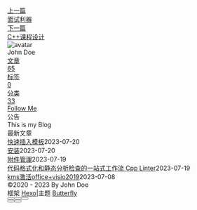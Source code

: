 <!DOCTYPE html><html lang="zh-CN" data-theme="light"><head><meta charset="UTF-8"><meta http-equiv="X-UA-Compatible" content="IE=edge"><meta name="viewport" content="width=device-width, initial-scale=1.0, maximum-scale=1.0"><title>面经 | Hexo</title><meta name="author" content="John Doe"><meta name="copyright" content="John Doe"><meta name="format-detection" content="telephone=no"><meta name="theme-color" content="#ffffff"><meta name="description" content="《【起风了，唯有努力生存】一个本硕非科班码农的后台开发之路》https:&#x2F;&#x2F;www.yuque.com&#x2F;docs&#x2F;share&#x2F;37b016b5-4877-4611-bb4b-08ced4e3cc89《ACMer渣铜的秋招总结与经验分享》https:&#x2F;&#x2F;www.yuque.com&#x2F;docs&#x2F;share&#x2F;098ec555-c825-459b-94cd-f150cf6177c6《字节校招后端C面经》ht">
<meta property="og:type" content="article">
<meta property="og:title" content="面经">
<meta property="og:url" content="http://example.com/posts/%E5%AD%A6%E4%B9%A0/%E8%B5%84%E6%BA%90/%E9%9D%A2%E7%BB%8F.md">
<meta property="og:site_name" content="Hexo">
<meta property="og:description" content="《【起风了，唯有努力生存】一个本硕非科班码农的后台开发之路》https:&#x2F;&#x2F;www.yuque.com&#x2F;docs&#x2F;share&#x2F;37b016b5-4877-4611-bb4b-08ced4e3cc89《ACMer渣铜的秋招总结与经验分享》https:&#x2F;&#x2F;www.yuque.com&#x2F;docs&#x2F;share&#x2F;098ec555-c825-459b-94cd-f150cf6177c6《字节校招后端C面经》ht">
<meta property="og:locale" content="zh_CN">
<meta property="og:image" content="https://i.loli.net/2021/02/24/5O1day2nriDzjSu.png">
<meta property="article:published_time" content="2023-03-07T09:36:06.000Z">
<meta property="article:modified_time" content="2023-03-15T12:11:42.079Z">
<meta property="article:author" content="John Doe">
<meta name="twitter:card" content="summary">
<meta name="twitter:image" content="https://i.loli.net/2021/02/24/5O1day2nriDzjSu.png"><link rel="shortcut icon" href="/img/web/favicon.png"><link rel="canonical" href="http://example.com/posts/%E5%AD%A6%E4%B9%A0/%E8%B5%84%E6%BA%90/%E9%9D%A2%E7%BB%8F.md"><link rel="preconnect" href="//cdn.jsdelivr.net"/><link rel="preconnect" href="//busuanzi.ibruce.info"/><link rel="stylesheet" href="/css/index.css"><link rel="stylesheet" href="https://cdn.jsdelivr.net/npm/@fortawesome/fontawesome-free/css/all.min.css" media="print" onload="this.media='all'"><link rel="stylesheet" href="https://cdn.jsdelivr.net/npm/@fancyapps/ui/dist/fancybox.min.css" media="print" onload="this.media='all'"><script>const GLOBAL_CONFIG = { 
  root: '/',
  algolia: undefined,
  localSearch: undefined,
  translate: undefined,
  noticeOutdate: undefined,
  highlight: {"plugin":"highlighjs","highlightCopy":true,"highlightLang":true,"highlightHeightLimit":false},
  copy: {
    success: '复制成功',
    error: '复制错误',
    noSupport: '浏览器不支持'
  },
  relativeDate: {
    homepage: false,
    post: false
  },
  runtime: '',
  date_suffix: {
    just: '刚刚',
    min: '分钟前',
    hour: '小时前',
    day: '天前',
    month: '个月前'
  },
  copyright: undefined,
  lightbox: 'fancybox',
  Snackbar: undefined,
  source: {
    justifiedGallery: {
      js: 'https://cdn.jsdelivr.net/npm/flickr-justified-gallery/dist/fjGallery.min.js',
      css: 'https://cdn.jsdelivr.net/npm/flickr-justified-gallery/dist/fjGallery.min.css'
    }
  },
  isPhotoFigcaption: false,
  islazyload: false,
  isAnchor: false,
  percent: {
    toc: true,
    rightside: false,
  }
}</script><script id="config-diff">var GLOBAL_CONFIG_SITE = {
  title: '面经',
  isPost: true,
  isHome: false,
  isHighlightShrink: false,
  isToc: false,
  postUpdate: '2023-03-15 20:11:42'
}</script><noscript><style type="text/css">
  #nav {
    opacity: 1
  }
  .justified-gallery img {
    opacity: 1
  }

  #recent-posts time,
  #post-meta time {
    display: inline !important
  }
</style></noscript><script>(win=>{
    win.saveToLocal = {
      set: function setWithExpiry(key, value, ttl) {
        if (ttl === 0) return
        const now = new Date()
        const expiryDay = ttl * 86400000
        const item = {
          value: value,
          expiry: now.getTime() + expiryDay,
        }
        localStorage.setItem(key, JSON.stringify(item))
      },

      get: function getWithExpiry(key) {
        const itemStr = localStorage.getItem(key)

        if (!itemStr) {
          return undefined
        }
        const item = JSON.parse(itemStr)
        const now = new Date()

        if (now.getTime() > item.expiry) {
          localStorage.removeItem(key)
          return undefined
        }
        return item.value
      }
    }
  
    win.getScript = url => new Promise((resolve, reject) => {
      const script = document.createElement('script')
      script.src = url
      script.async = true
      script.onerror = reject
      script.onload = script.onreadystatechange = function() {
        const loadState = this.readyState
        if (loadState && loadState !== 'loaded' && loadState !== 'complete') return
        script.onload = script.onreadystatechange = null
        resolve()
      }
      document.head.appendChild(script)
    })
  
    win.getCSS = (url,id = false) => new Promise((resolve, reject) => {
      const link = document.createElement('link')
      link.rel = 'stylesheet'
      link.href = url
      if (id) link.id = id
      link.onerror = reject
      link.onload = link.onreadystatechange = function() {
        const loadState = this.readyState
        if (loadState && loadState !== 'loaded' && loadState !== 'complete') return
        link.onload = link.onreadystatechange = null
        resolve()
      }
      document.head.appendChild(link)
    })
  
      win.activateDarkMode = function () {
        document.documentElement.setAttribute('data-theme', 'dark')
        if (document.querySelector('meta[name="theme-color"]') !== null) {
          document.querySelector('meta[name="theme-color"]').setAttribute('content', '#0d0d0d')
        }
      }
      win.activateLightMode = function () {
        document.documentElement.setAttribute('data-theme', 'light')
        if (document.querySelector('meta[name="theme-color"]') !== null) {
          document.querySelector('meta[name="theme-color"]').setAttribute('content', '#ffffff')
        }
      }
      const t = saveToLocal.get('theme')
    
          if (t === 'dark') activateDarkMode()
          else if (t === 'light') activateLightMode()
        
      const asideStatus = saveToLocal.get('aside-status')
      if (asideStatus !== undefined) {
        if (asideStatus === 'hide') {
          document.documentElement.classList.add('hide-aside')
        } else {
          document.documentElement.classList.remove('hide-aside')
        }
      }
    
    const detectApple = () => {
      if(/iPad|iPhone|iPod|Macintosh/.test(navigator.userAgent)){
        document.documentElement.classList.add('apple')
      }
    }
    detectApple()
    })(window)</script><meta name="generator" content="Hexo 6.3.0"></head><body><div id="sidebar"><div id="menu-mask"></div><div id="sidebar-menus"><div class="avatar-img is-center"><img src="https://i.loli.net/2021/02/24/5O1day2nriDzjSu.png" onerror="onerror=null;src='/img/web/friend_404.gif'" alt="avatar"/></div><div class="sidebar-site-data site-data is-center"><a href="/archives/"><div class="headline">文章</div><div class="length-num">65</div></a><a href="/tags/"><div class="headline">标签</div><div class="length-num">0</div></a><a href="/categories/"><div class="headline">分类</div><div class="length-num">33</div></a></div><hr/><div class="menus_items"><div class="menus_item"><a class="site-page" href="/"><i class="fa-fw fas fa-home"></i><span> 首页</span></a></div><div class="menus_item"><a class="site-page" href="/archives/"><i class="fa-fw fas fa-archive"></i><span> 时间轴</span></a></div><div class="menus_item"><a class="site-page" href="/tags/"><i class="fa-fw fas fa-tags"></i><span> 标签</span></a></div><div class="menus_item"><a class="site-page" href="/categories/"><i class="fa-fw fas fa-folder-open"></i><span> 分类</span></a></div><div class="menus_item"><a class="site-page" href="/link/"><i class="fa-fw fas fa-link"></i><span> 友链</span></a></div><div class="menus_item"><a class="site-page" href="/about/"><i class="fa-fw fas fa-heart"></i><span> 关于</span></a></div></div></div></div><div class="post" id="body-wrap"><header class="post-bg" id="page-header" style="background: linear-gradient(20deg, #0062be, #925696, #cc426e, #fb0347)"><nav id="nav"><span id="blog-info"><a href="/" title="Hexo"><span class="site-name">Hexo</span></a></span><div id="menus"><div class="menus_items"><div class="menus_item"><a class="site-page" href="/"><i class="fa-fw fas fa-home"></i><span> 首页</span></a></div><div class="menus_item"><a class="site-page" href="/archives/"><i class="fa-fw fas fa-archive"></i><span> 时间轴</span></a></div><div class="menus_item"><a class="site-page" href="/tags/"><i class="fa-fw fas fa-tags"></i><span> 标签</span></a></div><div class="menus_item"><a class="site-page" href="/categories/"><i class="fa-fw fas fa-folder-open"></i><span> 分类</span></a></div><div class="menus_item"><a class="site-page" href="/link/"><i class="fa-fw fas fa-link"></i><span> 友链</span></a></div><div class="menus_item"><a class="site-page" href="/about/"><i class="fa-fw fas fa-heart"></i><span> 关于</span></a></div></div><div id="toggle-menu"><a class="site-page" href="javascript:void(0);"><i class="fas fa-bars fa-fw"></i></a></div></div></nav><div id="post-info"><h1 class="post-title">面经</h1><div id="post-meta"><div class="meta-firstline"><span class="post-meta-date"><i class="far fa-calendar-alt fa-fw post-meta-icon"></i><span class="post-meta-label">发表于</span><time class="post-meta-date-created" datetime="2023-03-07T09:36:06.000Z" title="发表于 2023-03-07 17:36:06">2023-03-07</time><span class="post-meta-separator">|</span><i class="fas fa-history fa-fw post-meta-icon"></i><span class="post-meta-label">更新于</span><time class="post-meta-date-updated" datetime="2023-03-15T12:11:42.079Z" title="更新于 2023-03-15 20:11:42">2023-03-15</time></span><span class="post-meta-categories"><span class="post-meta-separator">|</span><i class="fas fa-inbox fa-fw post-meta-icon"></i><a class="post-meta-categories" href="/categories/%E5%AD%A6%E4%B9%A0/">学习</a><i class="fas fa-angle-right post-meta-separator"></i><i class="fas fa-inbox fa-fw post-meta-icon"></i><a class="post-meta-categories" href="/categories/%E5%AD%A6%E4%B9%A0/%E8%B5%84%E6%BA%90/">资源</a></span></div><div class="meta-secondline"><span class="post-meta-separator">|</span><span class="post-meta-pv-cv" id="" data-flag-title="面经"><i class="far fa-eye fa-fw post-meta-icon"></i><span class="post-meta-label">阅读量:</span><span id="busuanzi_value_page_pv"><i class="fa-solid fa-spinner fa-spin"></i></span></span></div></div></div></header><main class="layout" id="content-inner"><div id="post"><article class="post-content" id="article-container"><p>《【起风了，唯有努力生存】一个本硕非科班码农的后台开发之路》<a target="_blank" rel="noopener" href="https://www.yuque.com/docs/share/37b016b5-4877-4611-bb4b-08ced4e3cc89">https://www.yuque.com/docs/share/37b016b5-4877-4611-bb4b-08ced4e3cc89</a><br>《ACMer渣铜的秋招总结与经验分享》<br><a target="_blank" rel="noopener" href="https://www.yuque.com/docs/share/098ec555-c825-459b-94cd-f150cf6177c6">https://www.yuque.com/docs/share/098ec555-c825-459b-94cd-f150cf6177c6</a><br>《字节校招后端C面经》<br><a target="_blank" rel="noopener" href="https://www.yuque.com/docs/share/d913dc0d-336c-408e-870e-0ba8fcc648c7">https://www.yuque.com/docs/share/d913dc0d-336c-408e-870e-0ba8fcc648c7</a><br>《国际化电商客户端提前批1,2,3面面经(已凉)》<br><a target="_blank" rel="noopener" href="https://www.yuque.com/docs/share/19c50f7e-176b-4dd9-abe9-3d0c4a29fd8e">https://www.yuque.com/docs/share/19c50f7e-176b-4dd9-abe9-3d0c4a29fd8e</a><br>《字节跳动七面面经(提前批3轮，实习4轮)》<br><a target="_blank" rel="noopener" href="https://www.yuque.com/docs/share/a5753e11-6157-4153-a9c7-af5f18dc6948">https://www.yuque.com/docs/share/a5753e11-6157-4153-a9c7-af5f18dc6948</a><br>《字节跳动C系统工程师春招面经》<br><a target="_blank" rel="noopener" href="https://www.yuque.com/docs/share/e7bfd04c-8f94-437c-8ea6-d4841693d039">https://www.yuque.com/docs/share/e7bfd04c-8f94-437c-8ea6-d4841693d039</a><br>《字节跳动五轮技术面终于收获意向书（后端开发）》<br><a target="_blank" rel="noopener" href="https://www.yuque.com/docs/share/d3337287-f5f7-43b7-b9e7-3318e5675c8c">https://www.yuque.com/docs/share/d3337287-f5f7-43b7-b9e7-3318e5675c8c</a><br> 《字节跳动教育后端春招面经》<br><a target="_blank" rel="noopener" href="https://www.yuque.com/docs/share/42dfd66d-b981-4953-8284-bb301c3a15ad">https://www.yuque.com/docs/share/42dfd66d-b981-4953-8284-bb301c3a15ad</a><br>《字节跳动基础架构C一面二面三面》<br><a target="_blank" rel="noopener" href="https://www.yuque.com/docs/share/def11acb-d36a-462d-9b13-0982be6cfafd">https://www.yuque.com/docs/share/def11acb-d36a-462d-9b13-0982be6cfafd</a><br>《字节后端提前批-业务研发（C）1、2、3面面经，已意向》<a target="_blank" rel="noopener" href="https://www.yuque.com/docs/share/f5203921-d81f-404e-9495-d6d8bd06eaab">https://www.yuque.com/docs/share/f5203921-d81f-404e-9495-d6d8bd06eaab</a><br>《字节跳动后端一二三面_笔经》<br><a target="_blank" rel="noopener" href="https://www.yuque.com/docs/share/5ea492b4-964f-4749-9ca8-c52c4ee31074">https://www.yuque.com/docs/share/5ea492b4-964f-4749-9ca8-c52c4ee31074</a><br>《字节跳动 C客户端 一二三面 hr面 820已OC》<br><a target="_blank" rel="noopener" href="https://www.yuque.com/docs/share/abdb2590-2a27-4460-9805-dd5a53a7bffc">https://www.yuque.com/docs/share/abdb2590-2a27-4460-9805-dd5a53a7bffc</a><br>《字节提前批国际化电商后端一面二面三面已oc+意向书》<br><a target="_blank" rel="noopener" href="https://www.yuque.com/docs/share/17ca820e-76ae-498a-945b-a8bbad5f12bf">https://www.yuque.com/docs/share/17ca820e-76ae-498a-945b-a8bbad5f12bf</a><br>《字节跳动 C后端 今日头条 校招》<br><a target="_blank" rel="noopener" href="https://www.yuque.com/docs/share/2223791a-ee2a-480a-a046-adcd8f83e97f">https://www.yuque.com/docs/share/2223791a-ee2a-480a-a046-adcd8f83e97f</a><br>《字节跳动 电商后端 一二三面面经（已意向书）》<br><a target="_blank" rel="noopener" href="https://www.yuque.com/docs/share/39693ebe-4eac-4b2c-999e-e515bc3e7d50">https://www.yuque.com/docs/share/39693ebe-4eac-4b2c-999e-e515bc3e7d50</a><br>《字节客户端一二三面（已OC）》<br><a target="_blank" rel="noopener" href="https://www.yuque.com/docs/share/f6d9a46a-8b42-4323-9a26-c9cd772ab154">https://www.yuque.com/docs/share/f6d9a46a-8b42-4323-9a26-c9cd772ab154</a><br>《字节教育(上海)C++一二三面面经(已offer)》<br><a target="_blank" rel="noopener" href="https://www.yuque.com/docs/share/6aba31b2-f97e-4554-98b5-d1a1390def18">https://www.yuque.com/docs/share/6aba31b2-f97e-4554-98b5-d1a1390def18</a><br>《字节技术中台后端三面面经(许愿hr面)》<br><a target="_blank" rel="noopener" href="https://www.yuque.com/docs/share/ccad5e61-003e-400c-94e3-c39953c0bee1">https://www.yuque.com/docs/share/ccad5e61-003e-400c-94e3-c39953c0bee1</a><br>《字节抖音后端一二三面(已OC)》<br><a target="_blank" rel="noopener" href="https://www.yuque.com/docs/share/ee5ac591-4d9c-4c6f-bc8f-de090f0a8cfc">https://www.yuque.com/docs/share/ee5ac591-4d9c-4c6f-bc8f-de090f0a8cfc</a><br>《春招面经，许愿上岸》<br><a target="_blank" rel="noopener" href="https://www.yuque.com/docs/share/3354aa55-b413-4a32-abef-bcee152623c4">https://www.yuque.com/docs/share/3354aa55-b413-4a32-abef-bcee152623c4</a><br>《2022 字节跳动 提前批 四轮面试(已完结)》<br><a target="_blank" rel="noopener" href="https://www.yuque.com/docs/share/bdade855-779d-4472-b117-26e8f71b348a">https://www.yuque.com/docs/share/bdade855-779d-4472-b117-26e8f71b348a</a><br>《【字节国际化电商后端】123面》<br><a target="_blank" rel="noopener" href="https://www.yuque.com/docs/share/5d68bb91-5488-4cbd-a659-66b563c39ded">https://www.yuque.com/docs/share/5d68bb91-5488-4cbd-a659-66b563c39ded</a></p>
</article><div class="post-copyright"><div class="post-copyright__author"><span class="post-copyright-meta">文章作者: </span><span class="post-copyright-info"><a href="http://example.com">John Doe</a></span></div><div class="post-copyright__type"><span class="post-copyright-meta">文章链接: </span><span class="post-copyright-info"><a href="http://example.com/posts/%E5%AD%A6%E4%B9%A0/%E8%B5%84%E6%BA%90/%E9%9D%A2%E7%BB%8F.md">http://example.com/posts/%E5%AD%A6%E4%B9%A0/%E8%B5%84%E6%BA%90/%E9%9D%A2%E7%BB%8F.md</a></span></div><div class="post-copyright__notice"><span class="post-copyright-meta">版权声明: </span><span class="post-copyright-info">本博客所有文章除特别声明外，均采用 <a href="https://creativecommons.org/licenses/by-nc-sa/4.0/" target="_blank">CC BY-NC-SA 4.0</a> 许可协议。转载请注明来自 <a href="http://example.com" target="_blank">Hexo</a>！</span></div></div><div class="tag_share"><div class="post-meta__tag-list"></div><div class="post_share"><div class="social-share" data-image="https://i.loli.net/2021/02/24/5O1day2nriDzjSu.png" data-sites="facebook,twitter,wechat,weibo,qq"></div><link rel="stylesheet" href="https://cdn.jsdelivr.net/npm/butterfly-extsrc/sharejs/dist/css/share.min.css" media="print" onload="this.media='all'"><script src="https://cdn.jsdelivr.net/npm/butterfly-extsrc/sharejs/dist/js/social-share.min.js" defer></script></div></div><nav class="pagination-post" id="pagination"><div class="prev-post pull-left"><a href="/posts/%E5%AD%A6%E4%B9%A0/%E8%B5%84%E6%BA%90/%E9%9D%A2%E8%AF%95%E5%88%A9%E5%99%A8.md" title="面试利器"><div class="cover" style="background: var(--default-bg-color)"></div><div class="pagination-info"><div class="label">上一篇</div><div class="prev_info">面试利器</div></div></a></div><div class="next-post pull-right"><a href="/posts/%E8%AF%BE%E7%A8%8B/c-%E8%AF%BE%E7%A8%8B%E8%AE%BE%E8%AE%A1.md" title="C++课程设计"><div class="cover" style="background: var(--default-bg-color)"></div><div class="pagination-info"><div class="label">下一篇</div><div class="next_info">C++课程设计</div></div></a></div></nav></div><div class="aside-content" id="aside-content"><div class="card-widget card-info"><div class="is-center"><div class="avatar-img"><img src="https://i.loli.net/2021/02/24/5O1day2nriDzjSu.png" onerror="this.onerror=null;this.src='/img/web/friend_404.gif'" alt="avatar"/></div><div class="author-info__name">John Doe</div><div class="author-info__description"></div></div><div class="card-info-data site-data is-center"><a href="/archives/"><div class="headline">文章</div><div class="length-num">65</div></a><a href="/tags/"><div class="headline">标签</div><div class="length-num">0</div></a><a href="/categories/"><div class="headline">分类</div><div class="length-num">33</div></a></div><a id="card-info-btn" target="_blank" rel="noopener" href="https://github.com/xxxxxx"><i class="fab fa-github"></i><span>Follow Me</span></a></div><div class="card-widget card-announcement"><div class="item-headline"><i class="fas fa-bullhorn fa-shake"></i><span>公告</span></div><div class="announcement_content">This is my Blog</div></div><div class="sticky_layout"><div class="card-widget card-recent-post"><div class="item-headline"><i class="fas fa-history"></i><span>最新文章</span></div><div class="aside-list"><div class="aside-list-item no-cover"><div class="content"><a class="title" href="/posts/%E9%85%8D%E7%BD%AE/ob%E9%85%8D%E7%BD%AE/%E5%BF%AB%E9%80%9F%E6%8F%92%E5%85%A5%E6%A8%A1%E6%9D%BF.md" title="快速插入模板">快速插入模板</a><time datetime="2023-07-20T07:34:25.000Z" title="发表于 2023-07-20 15:34:25">2023-07-20</time></div></div><div class="aside-list-item no-cover"><div class="content"><a class="title" href="/posts/%E8%AF%AD%E8%A8%80/Rust/%E5%AE%89%E8%A3%85.md" title="安装">安装</a><time datetime="2023-07-20T02:27:40.000Z" title="发表于 2023-07-20 10:27:40">2023-07-20</time></div></div><div class="aside-list-item no-cover"><div class="content"><a class="title" href="/posts/%E9%85%8D%E7%BD%AE/ob%E9%85%8D%E7%BD%AE/%E9%99%84%E4%BB%B6%E7%AE%A1%E7%90%86.md" title="附件管理">附件管理</a><time datetime="2023-07-19T07:52:53.000Z" title="发表于 2023-07-19 15:52:53">2023-07-19</time></div></div><div class="aside-list-item no-cover"><div class="content"><a class="title" href="/posts/%E8%AF%AD%E8%A8%80/c/%E4%BB%A3%E7%A0%81%E6%A0%BC%E5%BC%8F%E5%8C%96%E5%92%8C%E9%9D%99%E6%80%81%E5%88%86%E6%9E%90%E6%A3%80%E6%9F%A5%E7%9A%84%E4%B8%80%E7%AB%99%E5%BC%8F%E5%B7%A5%E4%BD%9C%E6%B5%81-cpp-linter.md" title="代码格式化和静态分析检查的一站式工作流 Cpp Linter">代码格式化和静态分析检查的一站式工作流 Cpp Linter</a><time datetime="2023-07-19T01:17:32.000Z" title="发表于 2023-07-19 09:17:32">2023-07-19</time></div></div><div class="aside-list-item no-cover"><div class="content"><a class="title" href="/posts/%E8%A7%A3%E5%86%B3%E6%96%B9%E6%A1%88/%E5%85%B6%E4%BB%96/kms%E6%BF%80%E6%B4%BBoffice-visio2019.md" title="kms激活office+visio2019">kms激活office+visio2019</a><time datetime="2023-07-08T11:46:22.000Z" title="发表于 2023-07-08 19:46:22">2023-07-08</time></div></div></div></div></div></div></main><footer id="footer"><div id="footer-wrap"><div class="copyright">&copy;2020 - 2023 By John Doe</div><div class="framework-info"><span>框架 </span><a target="_blank" rel="noopener" href="https://hexo.io">Hexo</a><span class="footer-separator">|</span><span>主题 </span><a target="_blank" rel="noopener" href="https://github.com/jerryc127/hexo-theme-butterfly">Butterfly</a></div></div></footer></div><div id="rightside"><div id="rightside-config-hide"><button id="readmode" type="button" title="阅读模式"><i class="fas fa-book-open"></i></button><button id="darkmode" type="button" title="浅色和深色模式转换"><i class="fas fa-adjust"></i></button><button id="hide-aside-btn" type="button" title="单栏和双栏切换"><i class="fas fa-arrows-alt-h"></i></button></div><div id="rightside-config-show"><button id="rightside_config" type="button" title="设置"><i class="fas fa-cog fa-spin"></i></button><button id="go-up" type="button" title="回到顶部"><span class="scroll-percent"></span><i class="fas fa-arrow-up"></i></button></div></div><div><script src="/js/utils.js"></script><script src="/js/main.js"></script><script src="https://cdn.jsdelivr.net/npm/@fancyapps/ui/dist/fancybox.umd.min.js"></script><div class="js-pjax"></div><script defer="defer" id="ribbon" src="https://cdn.jsdelivr.net/npm/butterfly-extsrc/dist/canvas-ribbon.min.js" size="150" alpha="0.6" zIndex="-1" mobile="false" data-click="false"></script><script async data-pjax src="//busuanzi.ibruce.info/busuanzi/2.3/busuanzi.pure.mini.js"></script></div></body></html>